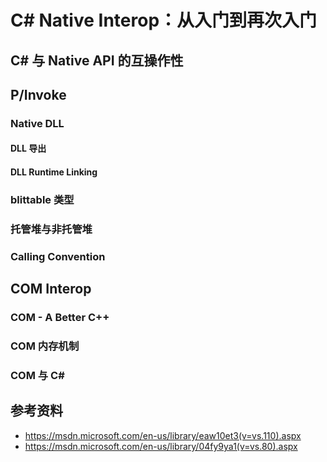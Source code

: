 C# Native Interop：从入门到再次入门
================================

## C# 与 Native API 的互操作性

## P/Invoke

### Native DLL

#### DLL 导出

#### DLL Runtime Linking

### blittable 类型

### 托管堆与非托管堆

### Calling Convention

## COM Interop

### COM - A Better C++

### COM 内存机制

### COM 与 C#

## 参考资料

* https://msdn.microsoft.com/en-us/library/eaw10et3(v=vs.110).aspx
* https://msdn.microsoft.com/en-us/library/04fy9ya1(v=vs.80).aspx
